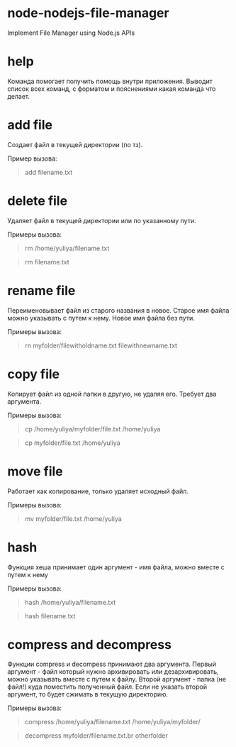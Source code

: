 # node-nodejs-file-manager

Implement File Manager using Node.js APIs

# help

Команда помогает получить помощь внутри приложения. Выводит список всех команд, с форматом и пояснениями какая команда что делает.

# add file

Создает файл в текущей директории (по тз).

Пример вызова:
> add filename.txt

# delete file

Удаляет файл в текущей директории или по указанному пути.

Примеры вызова:
> rm /home/yuliya/filename.txt

> rm filename.txt

# rename file

Переименовывает файл из старого названия в новое. 
Старое имя файла можно указывать с путем к нему. Новое имя файла без пути.

Примеры вызова:
> rn myfolder/filewitholdname.txt filewithnewname.txt

# copy file

Копирует файл из одной папки в другую, не удаляя его. Требует два аргумента.

Примеры вызова:
> cp /home/yuliya/myfolder/file.txt /home/yuliya

> cp myfolder/file.txt /home/yuliya

# move file

Работает как копирование, только удаляет исходный файл.

Примеры вызова:
> mv myfolder/file.txt /home/yuliya

# hash

Функция хеша принимает один аргумент - имя файла, можно вместе с путем к нему

Примеры вызова:
> hash /home/yuliya/filename.txt

> hash filename.txt

# compress and decompress

Функции compress и decompess принимают два аргумента. 
Первый аргумент - файл который нужно архивировать или дезархивировать, можно указывать вместе с путем к файлу.
Второй аргумент - папка (не файл!) куда поместить полученный файл.
Если не указать второй аргумент, то будет сжимать в текущую директорию.

Примеры вызова:
> compress /home/yuliya/filename.txt /home/yuliya/myfolder/

> decompress myfolder/filename.txt.br otherfolder
